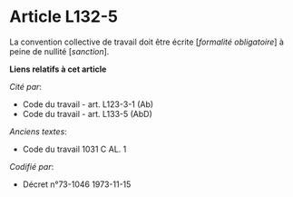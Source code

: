 # Article L132-5

La convention collective de travail doit être écrite [*formalité obligatoire*] à peine de nullité [*sanction*].

**Liens relatifs à cet article**

_Cité par_:

  - Code du travail - art. L123-3-1 (Ab)
  - Code du travail - art. L133-5 (AbD)

_Anciens textes_:

  - Code du travail 1031 C AL. 1

_Codifié par_:

  - Décret n°73-1046 1973-11-15
